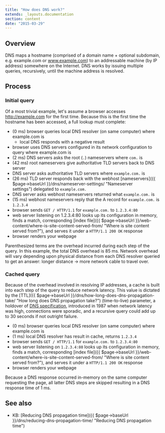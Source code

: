 ```yaml
---
title: "How does DNS work?"
extends: _layouts.documentation
section: content
date: "2015-03-29"
---
```


## Overview

DNS maps a hostname (comprised of a domain name + optional subdomain, e.g. example.com or www.example.com) to an addressable machine (by IP address) somewhere on the Internet. DNS works by issuing multiple queries, recursively, until the machine address is resolved.

## Process

### Initial query

Of a most trivial example, let's assume a browser accesses http://example.com for the first time. Because this is the first time the hostname has been accessed, a full lookup must complete:

- (0 ms) browser queries local DNS resolver (on same computer) where example.com is
    - local DNS responds with a negative result
- browser uses DNS servers configured in its network configuration to query where example.com is
- (2 ms) DNS servers asks the root (`.`) nameservers where `com.` is
- (42 ms) root nameservers give authoritative TLD servers back to DNS server
- DNS server asks authoritative TLD servers where `example.com.` is
- (26 ms) TLD server responds back with the webhost [nameservers]({{ $page->baseUrl }}/dns/nameserver-settings/ "Nameserver settings") delegated to `example.com.`
- DNS server asks webhost nameservers returned what `example.com.` is
- (15 ms) webhost nameservers reply that the A record for `example.com.` is `1.2.3.4`
- browser sends `GET / HTTP/1.1` for `example.com.` to `1.2.3.4:80`
- web server listening on 1.2.3.4:80 looks up its configuration in memory, finds a match, corresponding [index file]({{ $page->baseUrl }}/web-content/where-is-site-content-served-from/ "Where is site content served from?"), and serves it under a `HTTP/1.1 200 OK` response
- browser renders your webpage

Parenthesized terms are the overhead incurred during each step of the query. In this example, the total DNS overhead is 85 ms. Network overhead will vary depending upon physical distance from each DNS resolver queried to get an answer: longer distance -> more network cable to travel over.

### Cached query

Because of the overhead involved in resolving IP addresses, a cache is built into each step of the query to reduce network latency. This value is dictated by the [TTL]({{ $page->baseUrl }}/dns/how-long-does-dns-propagation-take/ "How long does DNS propagation take?") (time-to-live) parameter, a holdover of [DNS specification](https://tools.ietf.org/html/rfc1034#page-12), introduced in 1987 when network latency was high, connections were sporadic, and a recursive query could add up to 30 seconds if not outright failure.

- (0 ms) browser queries local DNS resolver (on same computer) where example.com is
- (1 ms) local DNS resolver has result in cache, returns `1.2.3.4`
- browser sends `GET / HTTP/1.1` for `example.com.` to `1.2.3.4:80`
- web server listening on `1.2.3.4:80` looks up its configuration in memory, finds a match, corresponding [index file]({{ $page->baseUrl }}/web-content/where-is-site-content-served-from/ "Where is site content served from?"), and serves it under a `HTTP/1.1 200 OK` response
- browser renders your webpage

Because a DNS response occurred in-memory on the same computer requesting the page, all latter DNS steps are skipped resulting in a DNS response time of 1 ms.

## See also

- KB: [Reducing DNS propagation time]({{ $page->baseUrl }}/dns/reducing-dns-propagation-time/ "Reducing DNS propagation time")

